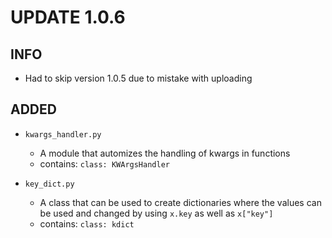 # UPDATE 1.0.6

## INFO

- Had to skip version 1.0.5 due to mistake with uploading

## ADDED

- `kwargs_handler.py`
	- A module that automizes the handling of kwargs in functions
	- contains: `class: KWArgsHandler`

- `key_dict.py`
	- A class that can be used to create dictionaries where the values can be used and changed by using `x.key` as well as `x["key"]`
	- contains: `class: kdict`